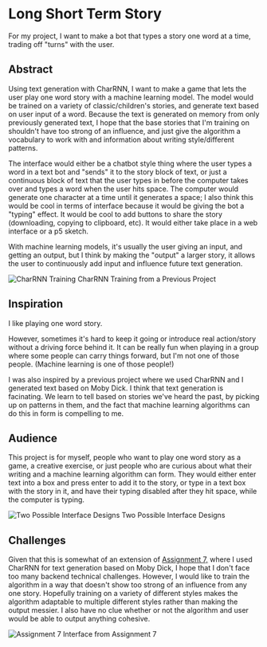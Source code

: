 # Long Short Term Story

For my project, I want to make a bot that types a story one word at a time, trading off "turns" with the user.

## Abstract
Using text generation with CharRNN, I want to make a game that lets the user play one word story with a machine learning model. The model would be trained on a variety of classic/children's stories, and generate text based on user input of a word. Because the text is generated on memory from only previously generated text, I hope that the base stories that I'm training on shouldn't have too strong of an influence, and just give the algorithm a vocabulary to work with and information about writing style/different patterns.

The interface would either be a chatbot style thing where the user types a word in a text bot and "sends" it to the story block of text, or just a continuous block of text that the user types in before the computer takes over and types a word when the user hits space. The computer would generate one character at a time until it generates a space; I also think this would be cool in terms of interface because it would be giving the bot a "typing" effect. It would be cool to add buttons to share the story (downloading, copying to clipboard, etc). It would either take place in a web interface or a p5 sketch.

With machine learning models, it's usually the user giving an input, and getting an output, but I think by making the "output" a larger story, it allows the user to continuously add input and influence future text generation.

![CharRNN Training](https://i.imgur.com/moo827X.png)
CharRNN Training from a Previous Project

## Inspiration
I like playing one word story.

However, sometimes it's hard to keep it going or introduce real action/story without a driving force behind it. It can be really fun when playing in a group where some people can carry things forward, but I'm not one of those people. (Machine learning is one of those people!)

I was also inspired by a previous project where we used CharRNN and I generated text based on Moby Dick. I think that text generation is facinating. We learn to tell based on stories we've heard the past, by picking up on patterns in them, and the fact that machine learning algorithms can do this in form is compelling to me.

## Audience
This project is for myself, people who want to play one word story as a game, a creative exercise, or just people who are curious about what their writing and a machine learning algorithm can form. They would either enter text into a box and press enter to add it to the story, or type in a text box with the story in it, and have their typing disabled after they hit space, while the computer is typing.

![Two Possible Interface Designs](https://imgur.com/kiRzUgi.png)
Two Possible Interface Designs

## Challenges
Given that this is somewhat of an extension of [Assignment 7,](https://github.com/kylewenchang/MLforArts/blob/main/Assignment7.md) where I used CharRNN for text generation based on Moby Dick, I hope that I don't face too many backend technical challenges. However, I would like to train the algorithm in a way that doesn't show too strong of an influence from any one story. Hopefully training on a variety of different styles makes the algorithm adaptable to multiple different styles rather than making the output messier. I also have no clue whether or not the algorithm and user would be able to output anything cohesive.

![Assignment 7](https://camo.githubusercontent.com/ce3f14888c73f4964dac3e290e9dda047a45ef9a5c54e7308fa737fb9257f2f8/68747470733a2f2f692e696d6775722e636f6d2f654f6262516c4b2e706e67)
Interface from Assignment 7
